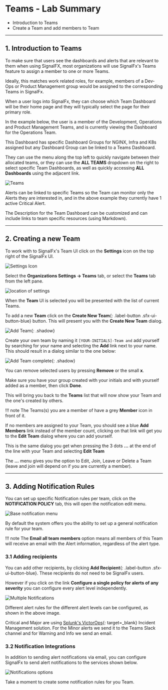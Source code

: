 # Teams - Lab Summary

* Introduction to Teams
* Create a Team and add members to Team

---

## 1. Introduction to Teams

To make sure that users see the dashboards and alerts that are relevant to them when using SignalFX, most organizations will use SignalFx's Teams feature to assign a member to one or more Teams.

Ideally, this matches work related roles, for example, members of a Dev-Ops or Product Management group would be assigned to the corresponding Teams in SignalFx.

When a user logs into SignalFx, they can choose which Team Dashboard will be their home page and they will typically select the page for their primary role.

In the example below, the user is a member of the Development, Operations and Product Management Teams, and is currently viewing the Dashboard for the Operations Team.

This Dashboard has specific Dashboard Groups for NGINX, Infra and K8s assigned but any Dashboard Group can be linked to a Teams Dashboard.

They can use the menu along the top left to quickly navigate between their allocated teams, or they can use the **ALL TEAMS** dropdown on the right to select specific Team Dashboards, as well as quickly accessing **ALL Dashboards** using the adjacent link.

![Teams](../images/servicebureau/teams-homepage.png)

Alerts can be linked to specific Teams so the Team can monitor only the Alerts they are interested in, and in the above example they currently have 1 active Critical Alert.

The Description for the Team Dashboard can be customized and can include links to team specific resources (using Markdown).

---

## 2. Creating a new Team

To work with to SignalFx's Team UI click on the **Settings** icon on the top right of the SignalFx UI.

![Settings Icon](../images/servicebureau/settings.png)

Select the **Organizations Settings → Teams** tab, or select the **Teams** tab from the left pane.

![location of settings](../images/servicebureau/teams-menu.png)

When the **Team** UI is selected you will be presented with the list of current Teams.

To add a new **Team** click on the **Create New Team**{: .label-button .sfx-ui-button-blue} button. This will present you with the **Create New Team** dialog.

![Add Team](../images/servicebureau/create-new-team.png){: .shadow}

Create your own team by naming it `[YOUR-INITIALS]-Team and` add yourself by searching for your name and selecting the **Add** link next to your name. This should result in a dialog similar to the one below:

![Add Team complete](../images/servicebureau/add-to-team.png){: .shadow}

You can remove selected users by pressing  **Remove** or the small **x**.

Make sure you have your group created with your initials and with yourself added as a member, then click **Done**.

This will bring you back to the **Teams** list that will now show your Team and the one's created by others.

!!! note
    The Teams(s) you are a member of have a grey **Member** icon in front of it.

If no members are assigned to your Team, you should see a blue **Add Members** link instead of the member count, clicking on that link will get you to the **Edit Team** dialog where you can add yourself.

This is the same dialog you get when pressing the 3 dots **...** at the end of the line with your Team and selecting **Edit Team**

The **...** menu gives you the option to Edit, Join, Leave or Delete a Team (leave and join will depend on if you are currently a member).

---

## 3. Adding Notification Rules

You can set up specific Notification rules per team, click on the **NOTIFICATION POLICY** tab, this will open the notification edit menu.

![Base notification menu](../images/servicebureau/notification-policy.png)

By default the system offers you the ability to set up a general notification rule for your team.

!!! note
    The **Email all team members** option means all members of this Team will receive an email with the Alert information, regardless of the alert type.

### 3.1 Adding recipients

You can add other recipients, by clicking **Add Recipient**{: .label-button .sfx-ui-button-blue}. These recipients do not need to be SignalFx users.

However if you click on the link **Configure a single policy for alerts of any severity** you can configure every alert level independently.

![Multiple Notifications](../images/servicebureau/single-policy.png)

Different alert rules for the different alert levels can be configured, as shown in the above image.

Critical and Major are using [Splunk's VictorOps](https://victorops.com/){: target=_blank} Incident Management solution. For the Minor alerts we send it to the Teams Slack channel and for Warning and Info we send an email.

### 3.2 Notification Integrations

In addition to sending alert notifications via email, you can configure SignalFx to send alert notifications to the services shown below.

![Notifications options](../images/servicebureau/integrations.png)

Take a moment to create some notification rules for you Team.
